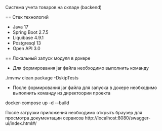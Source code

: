 Система учета товаров на складе (backend)

== Стек технологий

* Java 17
* Spring Boot 2.7.5
* Liquibase 4.9.1
* Postgresql 13
* Open API 3.0

== Локальный запуск модуля в докере

* Для формирования jar файла необходимо выполнить команду


./mvnw clean package -DskipTests

* После формирования jar файла для запуска в докере необходимо выполнить команду из директоории проекта
  
docker-compose up -d --build

После загрузки приложения необходимо открыть браузер для просмотра документации сервисов http://localhost:8080/swagger-ui/index.html#/



